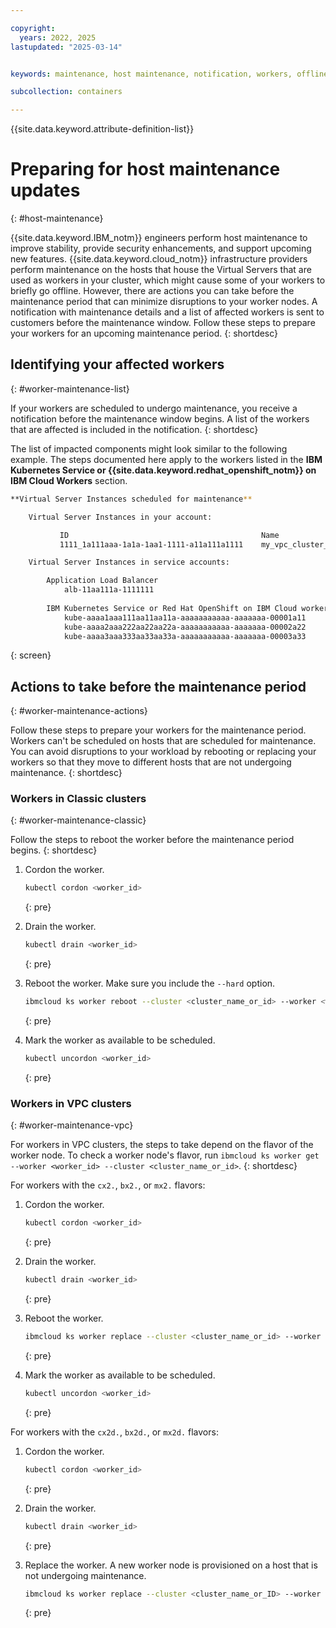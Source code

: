 ```yaml
---

copyright:
  years: 2022, 2025
lastupdated: "2025-03-14"


keywords: maintenance, host maintenance, notification, workers, offline

subcollection: containers

---
```


{{site.data.keyword.attribute-definition-list}}



# Preparing for host maintenance updates
{: #host-maintenance}

{{site.data.keyword.IBM_notm}} engineers perform host maintenance to improve stability, provide security enhancements, and support upcoming new features. {{site.data.keyword.cloud_notm}} infrastructure providers perform maintenance on the hosts that house the Virtual Servers that are used as workers in your cluster, which might cause some of your workers to briefly go offline. However, there are actions you can take before the maintenance period that can minimize disruptions to your worker nodes. A notification with maintenance details and a list of affected workers is sent to customers before the maintenance window. Follow these steps to prepare your workers for an upcoming maintenance period.
{: shortdesc}

## Identifying your affected workers
{: #worker-maintenance-list}

If your workers are scheduled to undergo maintenance, you receive a notification before the maintenance window begins. A list of the workers that are affected is included in the notification. 
{: shortdesc}

The list of impacted components might look similar to the following example. The steps documented here apply to the workers listed in the **IBM Kubernetes Service or {{site.data.keyword.redhat_openshift_notm}} on IBM Cloud Workers** section.

```sh
**Virtual Server Instances scheduled for maintenance**

    Virtual Server Instances in your account:

           ID                                           Name
           1111_1a111aaa-1a1a-1aa1-1111-a11a111a1111    my_vpc_cluster_1

    Virtual Server Instances in service accounts:

        Application Load Balancer
            alb-11aa111a-1111111
    
        IBM Kubernetes Service or Red Hat OpenShift on IBM Cloud workers
            kube-aaaa1aaa111aa11aa11a-aaaaaaaaaaa-aaaaaaa-00001a11
            kube-aaaa2aaa222aa22aa22a-aaaaaaaaaaa-aaaaaaa-00002a22
            kube-aaaa3aaa333aa33aa33a-aaaaaaaaaaa-aaaaaaa-00003a33

```
{: screen}


## Actions to take before the maintenance period
{: #worker-maintenance-actions}

Follow these steps to prepare your workers for the maintenance period. Workers can't be scheduled on hosts that are scheduled for maintenance. You can avoid disruptions to your workload by rebooting or replacing your workers so that they move to different hosts that are not undergoing maintenance. 
{: shortdesc}

### Workers in Classic clusters 
{: #worker-maintenance-classic}

Follow the steps to reboot the worker before the maintenance period begins.
{: shortdesc}

1. Cordon the worker.
    ```sh
    kubectl cordon <worker_id>
    ```
    {: pre}

2. Drain the worker.
    ```sh
    kubectl drain <worker_id>
    ```
    {: pre}    

3. Reboot the worker. Make sure you include the `--hard` option.
    ```sh
    ibmcloud ks worker reboot --cluster <cluster_name_or_id> --worker <worker_id> --hard
    ```
    {: pre}

4. Mark the worker as available to be scheduled.
    ```sh
    kubectl uncordon <worker_id>
    ```
    {: pre}

### Workers in VPC clusters
{: #worker-maintenance-vpc}

For workers in VPC clusters, the steps to take depend on the flavor of the worker node. To check a worker node's flavor, run `ibmcloud ks worker get --worker <worker_id> --cluster <cluster_name_or_id>`.
{: shortdesc}

For workers with the `cx2.`, `bx2.`, or `mx2.` flavors:

1. Cordon the worker.
    ```sh
    kubectl cordon <worker_id>
    ```
    {: pre}

2. Drain the worker.
    ```sh
    kubectl drain <worker_id>
    ```
    {: pre}    

3. Reboot the worker.
    ```sh
    ibmcloud ks worker replace --cluster <cluster_name_or_id> --worker <worker_id>
    ```
    {: pre}

4. Mark the worker as available to be scheduled.
    ```sh
    kubectl uncordon <worker_id>
    ```
    {: pre}

For workers with the `cx2d.`, `bx2d.`, or `mx2d.` flavors:

1. Cordon the worker.

    ```sh
    kubectl cordon <worker_id>
    ```
    {: pre}

2. Drain the worker.

    ```sh
    kubectl drain <worker_id>
    ```
    {: pre}    

2. Replace the worker. A new worker node is provisioned on a host that is not undergoing maintenance. 

    ```sh
    ibmcloud ks worker replace --cluster <cluster_name_or_ID> --worker <worker_node_ID>
    ```
    {: pre}
